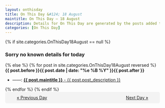 ```yaml
---
layout: onthisday
title: On This Day &#124; 18 August
maintitle: On This Day — 18 August
description: Details for On This Day are generated by the posts added to the website so the content is subject to changes/updates over time.
categories: [On This Day]
---
```


{% if site.categories.OnThisDay18August == null %}
<h3>Sorry no known details for today</h3>
{% else %}
{% for post in site.categories.OnThisDay18August reversed %}
<strong>{{ post.before }}{{ post.date | date: "%e %B %Y" }}{{ post.after }}</strong>
<ul>
<li> ——: <a class="{{ post.class }}" href="{{ post.url }}"><strong>{{ post.maintitle }}</strong> - {{ post.post_description }}</a></li>
</ul>
{% endfor %}
{% endif %}

<div style="background-color: #f3f3f3; padding: 10px; border-radius: 5px; text-align: center; display: flex; justify-content: space-evenly;">
<a href="/onthisday/08/08-17">« Previous Day</a>
<span style="visibility:hidden;">[ Visit Leap Year February 29 ]</span>
<a href="/onthisday/08/08-19">Next Day »</a>
</div>
